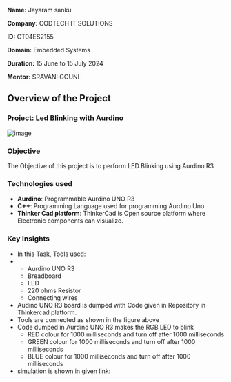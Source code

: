 **Name:** Jayaram sanku

**Company:** CODTECH IT SOLUTIONS

**ID:** CT04ES2155

**Domain:** Embedded Systems

**Duration:** 15 June to 15 July 2024

**Mentor:** SRAVANI GOUNI


## Overview of the Project

### Project: Led Blinking with Aurdino
![image](https://github.com/Jayaramsanku/CODTECH-Task1/assets/169425840/6d24c9c8-a9e4-4838-84e8-2804fbcd112a)

### Objective
The Objective of this project is to perform LED Blinking using Aurdino R3

### Technologies used
- **Aurdino**: Programmable Aurdino UNO R3
- **C++**: Programming Language used for programming Aurdino Uno
- **Thinker Cad platform**: ThinkerCad is Open source platform where Electronic components can visualize.

### Key Insights
- In this Task, Tools used:
- - Aurdino UNO R3
  - Breadboard
  - LED
  - 220 ohms Resistor
  - Connecting wires
- Audino UNO R3 board is dumped with Code given in Repository in Thinkercad platform.
- Tools are connected as shown in the figure above
- Code dumped in Aurdino UNO R3 makes the RGB LED to blink
  - RED colour for 1000 milliseconds and turn off after 1000 milliseconds
  - GREEN colour for 1000 milliseconds and turn off after 1000 milliseconds
  - BLUE colour for 1000 milliseconds and turn off after 1000 milliseconds
- simulation is shown in given link:
